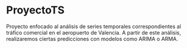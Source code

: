 # ProyectoTS
Proyecto enfocado al análisis de series temporales correspondientes al tráfico comercial en el aeropuerto de Valencia. A partir de este análisis, realizaremos ciertas predicciones con modelos como ARIMA o ARMA.
